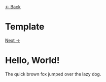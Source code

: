 <title>Template</title>
<body>
<div id="navbar">
<a id="back" href=".">← Back</a>
<h1 id="navtitle">Template</h1>
<a id="next" href=".">Next →</a>
</div>

# Hello, World!

The quick brown fox jumped over the lazy dog.